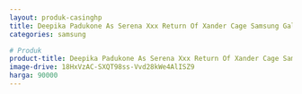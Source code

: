 ```yaml
---
layout: produk-casinghp
title: Deepika Padukone As Serena Xxx Return Of Xander Cage Samsung Galaxy S9 Case
categories: samsung

# Produk
product-title: Deepika Padukone As Serena Xxx Return Of Xander Cage Samsung Galaxy S9 Case
image-drive: 18HxVzAC-SXQT98ss-Vvd28kWe4AlISZ9
harga: 90000
---
```

